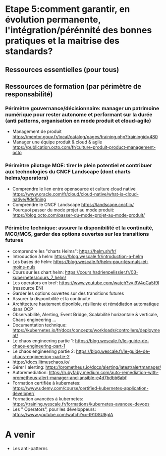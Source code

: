# Etape 5:comment garantir, en évolution permanente, l'intégration/pérénnité des bonnes pratiques et la maitrise des standards?

## Ressources essentielles (pour tous)


## Ressources de formation (par périmètre de responsabilité)

### Périmètre gouvernance/décisionnaire: manager un patrimoine numérique pour rester autonome et performant sur la durée (anti patterns, organisation en mode produit et cloud-agile)
- Management de produit https://mentor.gouv.fr/local/catalog/pages/training.php?trainingid=480
- Manager une équipe produit & cloud & agile https://publication.octo.com/fr/culture-produit-product-management-octo

### Périmètre pilotage MOE: tirer le plein potentiel et contribuer aux technologies du CNCF Landscape (dont charts helms/operators)
- Comprendre le lien entre opensource et culture cloud native https://www.oracle.com/fr/cloud/cloud-native/what-is-cloud-native/#defining
- Comprendre le CNCF Landscape https://landscape.cncf.io/
- Pourquoi passer du mode projet au mode produit: https://blog.octo.com/passer-du-mode-projet-au-mode-produit/

### Périmètre technique: assurer la disponibilité et la continuité, MCO/MCS, garder des options ouvertes sur les transitions futures
- comprendre les "charts Helms": https://helm.sh/fr/
- Introduction à helm: https://blog.wescale.fr/introduction-a-helm
- Les bases de helm: https://blog.wescale.fr/helm-pour-les-nuls-et-moins-nuls
- Cours sur les chart helm: https://cours.hadrienpelissier.fr/03-kubernetes/cours_7_helm/
- Les operators en bref: https://www.youtube.com/watch?v=i9V4oCa5f9I (ressource EN)
- Garder les options ouvertes sur des transitions futures
- Assurer la disponibilité et la continuité
- Architecture hautement diponible, résiliente et rémédiation automatique dans OCP 
- Observabilité, Alerting, Event Bridge, Scalabilité horizontale & verticale, Chaos engineering ... 
- Documentation technique: https://kubernetes.io/fr/docs/concepts/workloads/controllers/deployment/
- Le chaos engineering partie 1: https://blog.wescale.fr/le-guide-de-chaos-engineering-part-1
- Le chaos engineering partie 2: https://blog.wescale.fr/le-guide-de-chaos-engineering-partie-2
- https://docs.litmuschaos.io/
- Gérer l'alerting: https://prometheus.io/docs/alerting/latest/alertmanager/
- Autoremediation: https://rubyfaby.medium.com/auto-remediation-with-prometheus-alert-manager-and-ansible-e4d7bdbb6abf
- Formation certifiée à kubernetes: https://www.udemy.com/course/certified-kubernetes-application-developer/
- Formation avancées à kubernetes: https://training.wescale.fr/formations/kubernetes-avancee-devops
- Les " Operators", pour les développeurs: https://www.youtube.com/watch?v=-I91DSU8glA

# A venir
- Les anti-patterns
